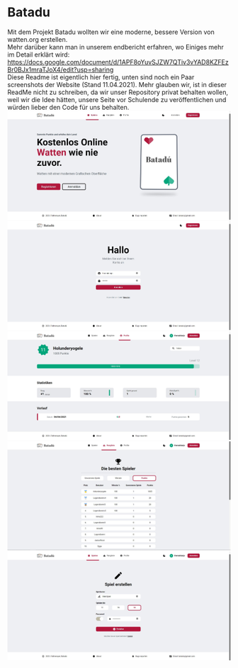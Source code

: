 # Batadu
Mit dem Projekt Batadu wollten wir eine moderne, bessere Version von watten.org erstellen.
<br>Mehr darüber kann man in unserem endbericht erfahren, wo Einiges mehr im Detail erklärt wird: 
<br>https://docs.google.com/document/d/1APF8oYuvSJZW7QTiv3vYAD8KZFEzBr0BJx1mraTJoX4/edit?usp=sharing 
<br>Diese Readme ist eigentlich hier fertig, unten sind noch ein Paar screenshots der Website (Stand 11.04.2021). Mehr glauben wir, ist in dieser ReadMe nicht zu schreiben, da wir unser Repository privat behalten wollen, weil wir die Idee hätten, unsere Seite vor Schulende zu veröffentlichen und würden lieber den Code für uns behalten. 
![Home](https://github.com/dado-official/batadu/blob/main/screenshots/Homepage.jpg)
![Login](https://github.com/dado-official/batadu/blob/main/screenshots/Login.jpg)
![Profile](https://github.com/dado-official/batadu/blob/main/screenshots/Profile.jpg)
![Rangliste](https://github.com/dado-official/batadu/blob/main/screenshots/Rangliste.jpg)
![Creategame](https://github.com/dado-official/batadu/blob/main/screenshots/Spielerstellen.jpg)
